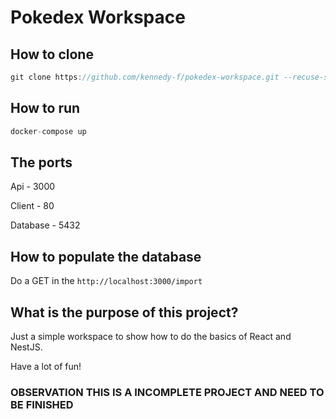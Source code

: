# Pokedex Workspace 


## How to clone 
```typescript jsx
git clone https://github.com/kennedy-f/pokedex-workspace.git --recuse-submodules
```
## How to run 
```typescript jsx
docker-compose up 
```

## The ports 
Api - 3000

Client - 80 

Database - 5432

## How to populate the database
Do a GET in the ``http://localhost:3000/import`` 

## What is the purpose of this project?
Just a simple workspace to show how to do the basics of React and NestJS.

Have a lot of fun! 

### OBSERVATION THIS IS A INCOMPLETE PROJECT AND NEED TO BE FINISHED 

